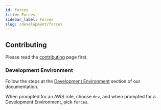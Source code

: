 ```yaml
---
id: forces
title: Forces
sidebar_label: Forces
slug: /development/forces
---
```


## Contributing

Please read the
[contributing](/development/contributing) page first.

### Development Environment

Follow the steps
at the [Development Environment](/development/setup) section of our documentation.

When prompted for an AWS role, choose `dev`,
and when prompted for a Development Environment, pick `forces`.
